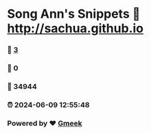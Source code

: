 # Song Ann's Snippets :link: http://sachua.github.io 
### :page_facing_up: [3](http://sachua.github.io/tag.html) 
### :speech_balloon: 0 
### :hibiscus: 34944 
### :alarm_clock: 2024-06-09 12:55:48 
### Powered by :heart: [Gmeek](https://github.com/Meekdai/Gmeek)
